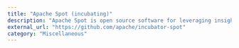 ```yaml
---
title: "Apache Spot (incubating)"
description: "Apache Spot is open source software for leveraging insights from flow and packet analysis."
external_url: "https://github.com/apache/incubator-spot"
category: "Miscellaneous"
---
```

